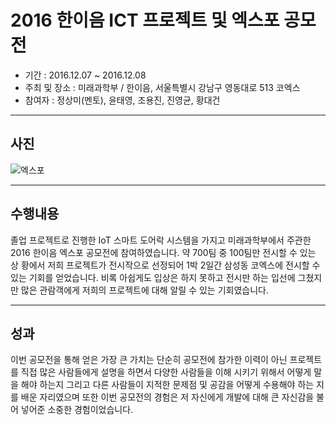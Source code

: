 # 2016 한이음 ICT 프로젝트 및 엑스포 공모전
* 기간 : 2016.12.07 ~ 2016.12.08
* 주최 및 장소 : 미래과학부 / 한이음, 서울특별시 강남구 영동대로 513 코엑스
* 참여자 : 정상미(멘토), 윤태영, 조용진, 진영균, 황대건

----
## 사진
![엑스포](https://github.com/yung6699/SmartDoorLock/hanium2016/raw/master/docs/images/img01.png)

----
## 수행내용

졸업 프로젝트로 진행한 IoT 스마트 도어락 시스템을 가지고 미래과학부에서 주관한 2016 한이음 엑스포 공모전에 참여하였습니다. 약 700팀 중 100팀만 전시할 수 있는 상 황에서 저희 프로젝트가 전시작으로 선정되어 1박 2일간 삼성동 코엑스에 전시할 수 있는 기회를 얻었습니다. 비록 아쉽게도 입상은 하지 못하고 전시만 하는 입선에 그쳤지만 많은 관람객에게 저희의 프로젝트에 대해 알릴 수 있는 기회였습니다.  

----
## 성과

이번 공모전을 통해 얻은 가장 큰 가치는 단순히 공모전에 참가한 이력이 아닌 프로젝트를 직접 많은 사람들에게 설명을 하면서 다양한 사람들을 이해 시키기 위해서 어떻게 말 을 해야 하는지 그리고 다른 사람들이 지적한 문제점 및 공감을 어떻게 수용해야 하는 지를 배운 자리였으며 또한 이번 공모전의 경험은 저 자신에게 개발에 대해 큰 자신감을 불어 넣어준 소중한 경험이었습니다.


